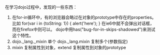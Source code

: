 在学习dojo过程中，发现的一些东西：
1. 在for-in循环中，有的浏览器会略过在对象的prototype中存在的properties。
	比如
	for(var i in {toString: 1}) {
		alert('here');
	}
	在ie6中就不会弹出对话框，而在firefox中则可以。
	dojo中用has("bug-for-in-skips-shadowed")来测试这个特性。
2. dojo._lang._mixin 单个
   dojo._lang.mixin 复制多个(参数指定)
3. mixin 复制属性到对象，extend 复制属性到对象的prototype
